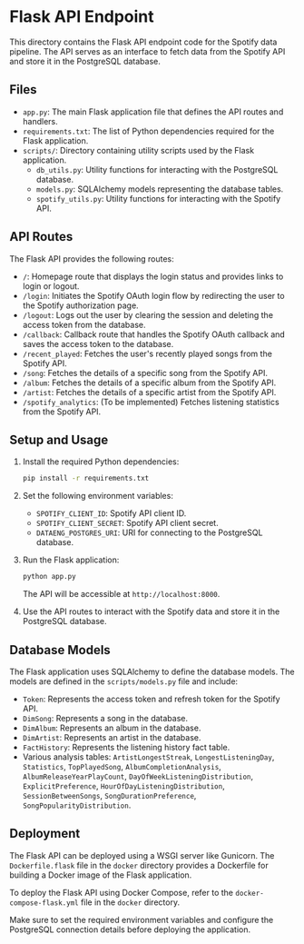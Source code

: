 # Flask API Endpoint

This directory contains the Flask API endpoint code for the Spotify data pipeline. The API serves as an interface to fetch data from the Spotify API and store it in the PostgreSQL database.

## Files

- `app.py`: The main Flask application file that defines the API routes and handlers.
- `requirements.txt`: The list of Python dependencies required for the Flask application.
- `scripts/`: Directory containing utility scripts used by the Flask application.
  - `db_utils.py`: Utility functions for interacting with the PostgreSQL database.
  - `models.py`: SQLAlchemy models representing the database tables.
  - `spotify_utils.py`: Utility functions for interacting with the Spotify API.

## API Routes

The Flask API provides the following routes:

- `/`: Homepage route that displays the login status and provides links to login or logout.
- `/login`: Initiates the Spotify OAuth login flow by redirecting the user to the Spotify authorization page.
- `/logout`: Logs out the user by clearing the session and deleting the access token from the database.
- `/callback`: Callback route that handles the Spotify OAuth callback and saves the access token to the database.
- `/recent_played`: Fetches the user's recently played songs from the Spotify API.
- `/song`: Fetches the details of a specific song from the Spotify API.
- `/album`: Fetches the details of a specific album from the Spotify API.
- `/artist`: Fetches the details of a specific artist from the Spotify API.
- `/spotify_analytics`: (To be implemented) Fetches listening statistics from the Spotify API.

## Setup and Usage

1. Install the required Python dependencies:

   ```bash
   pip install -r requirements.txt
   ```

2. Set the following environment variables:

   - `SPOTIFY_CLIENT_ID`: Spotify API client ID.
   - `SPOTIFY_CLIENT_SECRET`: Spotify API client secret.
   - `DATAENG_POSTGRES_URI`: URI for connecting to the PostgreSQL database.

3. Run the Flask application:

   ```bash
   python app.py
   ```

   The API will be accessible at `http://localhost:8000`.

4. Use the API routes to interact with the Spotify data and store it in the PostgreSQL database.

## Database Models

The Flask application uses SQLAlchemy to define the database models. The models are defined in the `scripts/models.py` file and include:

- `Token`: Represents the access token and refresh token for the Spotify API.
- `DimSong`: Represents a song in the database.
- `DimAlbum`: Represents an album in the database.
- `DimArtist`: Represents an artist in the database.
- `FactHistory`: Represents the listening history fact table.
- Various analysis tables: `ArtistLongestStreak`, `LongestListeningDay`, `Statistics`, `TopPlayedSong`, `AlbumCompletionAnalysis`, `AlbumReleaseYearPlayCount`, `DayOfWeekListeningDistribution`, `ExplicitPreference`, `HourOfDayListeningDistribution`, `SessionBetweenSongs`, `SongDurationPreference`, `SongPopularityDistribution`.

## Deployment

The Flask API can be deployed using a WSGI server like Gunicorn. The `Dockerfile.flask` file in the `docker` directory provides a Dockerfile for building a Docker image of the Flask application.

To deploy the Flask API using Docker Compose, refer to the `docker-compose-flask.yml` file in the `docker` directory.

Make sure to set the required environment variables and configure the PostgreSQL connection details before deploying the application.
